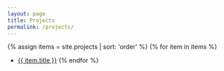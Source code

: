 ```yaml
---
layout: page
title: Projects
permalink: /projects/
---
```

{% assign items = site.projects | sort: 'order' %}
{% for item in items %}
- <a href="{{ item.url | relative_url }}">{{ item.title }}</a>
{% endfor %}